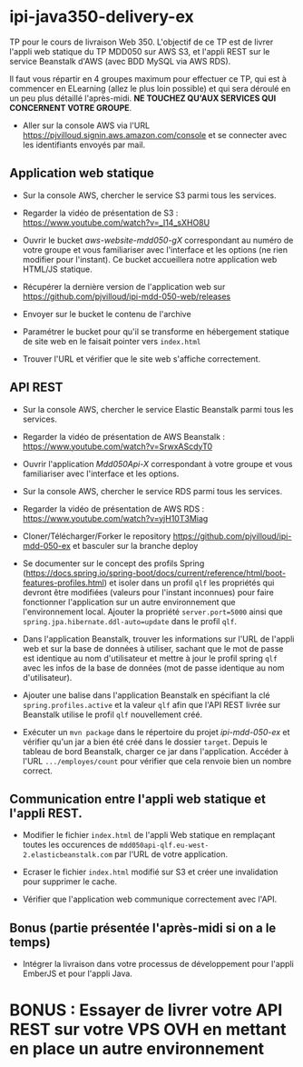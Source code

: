 # ipi-java350-delivery-ex
TP pour le cours de livraison Web 350. L'objectif de ce TP est de livrer l'appli web statique du TP MDD050 sur AWS S3, et l'appli REST sur le service Beanstalk d'AWS (avec BDD MySQL via AWS RDS).

Il faut vous répartir en 4 groupes maximum pour effectuer ce TP, qui est à commencer en ELearning (allez le plus loin possible) et qui sera déroulé en un peu plus détaillé l'après-midi. **NE TOUCHEZ QU'AUX SERVICES QUI CONCERNENT VOTRE GROUPE**.

- Aller sur la console AWS via l'URL https://pjvilloud.signin.aws.amazon.com/console et se connecter avec les identifiants envoyés par mail.

## Application web statique 

- Sur la console AWS, chercher le service S3 parmi tous les services. 

- Regarder la vidéo de présentation de S3 : https://www.youtube.com/watch?v=_I14_sXHO8U

- Ouvrir le bucket *aws-website-mdd050-gX* correspondant au numéro de votre groupe et vous familiariser avec l'interface et les options (ne rien modifier pour l'instant). Ce bucket accueillera notre application web HTML/JS statique.

- Récupérer la dernière version de l'application web sur https://github.com/pjvilloud/ipi-mdd-050-web/releases

- Envoyer sur le bucket le contenu de l'archive 

- Paramétrer le bucket pour qu'il se transforme en hébergement statique de site web en le faisait pointer vers `index.html`

- Trouver l'URL et vérifier que le site web s'affiche correctement.

## API REST

- Sur la console AWS, chercher le service Elastic Beanstalk parmi tous les services.

- Regarder la vidéo de présentation de AWS Beanstalk : https://www.youtube.com/watch?v=SrwxAScdyT0

- Ouvrir l'application *Mdd050Api-X* correspondant à votre groupe et vous familiariser avec l'interface et les options.

- Sur la console AWS, chercher le service RDS parmi tous les services.

- Regarder la vidéo de présentation de AWS RDS : https://www.youtube.com/watch?v=yjH10T3Miag

- Cloner/Télécharger/Forker le repository https://github.com/pjvilloud/ipi-mdd-050-ex et basculer sur la branche deploy

- Se documenter sur le concept des profils Spring (https://docs.spring.io/spring-boot/docs/current/reference/html/boot-features-profiles.html) et isoler dans un profil `qlf` les propriétés qui devront être modifiées (valeurs pour l'instant inconnues) pour faire fonctionner l'application sur un autre environnement que l'environnement local. Ajouter la propriété `server.port=5000` ainsi que `spring.jpa.hibernate.ddl-auto=update` dans le profil `qlf`.

- Dans l'application Beanstalk, trouver les informations sur l'URL de l'appli web et sur la base de données à utiliser, sachant que le mot de passe est identique au nom d'utilisateur et mettre à jour le profil spring `qlf` avec les infos de la base de données (mot de passe identique au nom d'utilisateur).

- Ajouter une balise dans l'application Beanstalk en spécifiant la clé `spring.profiles.active` et la valeur `qlf` afin que l'API REST livrée sur Beanstalk utilise le profil `qlf` nouvellement créé.

- Exécuter un `mvn package` dans le répertoire du projet *ipi-mdd-050-ex* et vérifier qu'un jar a bien été créé dans le dossier `target`. Depuis le tableau de bord Beanstalk, charger ce jar dans l'application. Accéder à l'URL `.../employes/count` pour vérifier que cela renvoie bien un nombre correct.

## Communication entre l'appli web statique et l'appli REST.

- Modifier le fichier `index.html` de l'appli Web statique en remplaçant toutes les occurences de `mdd050api-qlf.eu-west-2.elasticbeanstalk.com` par l'URL de votre application.

- Ecraser le fichier `index.html` modifié sur S3 et créer une invalidation pour supprimer le cache.

- Vérifier que l'application web communique correctement avec l'API.

## Bonus (partie présentée l'après-midi si on a le temps)

- Intégrer la livraison dans votre processus de développement pour l'appli EmberJS et pour l'appli Java.

# BONUS : Essayer de livrer votre API REST sur votre VPS OVH en mettant en place un autre environnement
